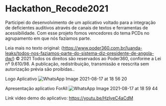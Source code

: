 # Hackathon_Recode2021
Participei do desenvolvimento de um aplicativo voltado para a integração de deficientes auditivos através de canais de textos e ferramentas de acessibilidade. Com esse projeto fomos vencedores do tema PCDs no agrupamento em que nós fazíamos parte.

Leia mais no texto original: (https://www.poder360.com.br/luanda-leaks/todos-nos-faziamos-parte-do-sistema-diz-presidente-de-angola-dw/)
© 2021 Todos os direitos são reservados ao Poder360, conforme a Lei nº 9.610/98. A publicação, redistribuição, transmissão e reescrita sem autorização prévia são proibidas..

Logo Aplicativo
![WhatsApp Image 2021-08-17 at 18 56 20](https://user-images.githubusercontent.com/82004716/129806018-598d846f-193e-49f2-bf30-083472b79b07.jpeg)

Apresentação aplicativo ForAll
![WhatsApp Image 2021-08-17 at 18 59 44](https://user-images.githubusercontent.com/82004716/129806361-3513d594-b5e4-4e75-a15a-02266e10df35.jpeg)

Link video demo do aplicativo:
https://youtu.be/HzIyeC4aCdM

